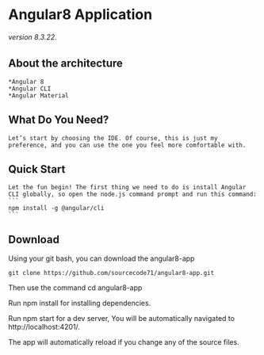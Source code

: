 
# Angular8 Application
###### version 8.3.22.

## About the architecture
	*Angular 8
	*Angular CLI
	*Angular Material
	
## What Do You Need?
	Let’s start by choosing the IDE. Of course, this is just my preference, and you can use the one you feel more comfortable with. 
	
## Quick Start
	Let the fun begin! The first thing we need to do is install Angular CLI globally, so open the node.js command prompt and run this command:
	```
	npm install -g @angular/cli
	```

## Download 
 Using your git bash, you can download the angular8-app
 ```
 git clone https://github.com/sourcecode71/angular8-app.git
 ```
 Then use the command cd angular8-app
 
 Run npm install for installing dependencies.
 
 Run npm start for a dev server, You will be automatically navigated to http://localhost:4201/.
 
 The app will automatically reload if you change any of the source files.
	


